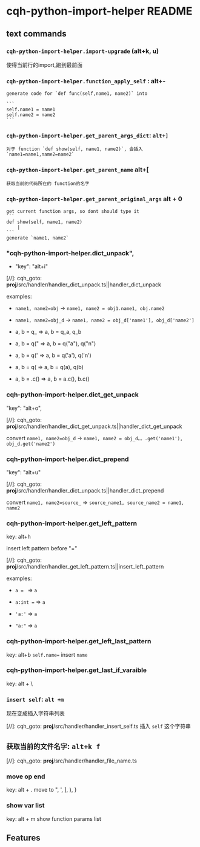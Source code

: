 # cqh-python-import-helper README



## text commands

### `cqh-python-import-helper.import-upgrade` (alt+k, u)
使得当前行的import,跑到最前面

<!-- 
### `cqh-python-import-help.select-current-line`:
select the current line from the first non emtpy position to end position
<strong>override `alt +L` key bind</strong> -->

### `cqh-python-import-helper.function_apply_self` : alt+-

    generate code for `def func(self,name1, name2)` into

    ```
    self.name1 = name1
    self.name2 = name2
    ```

### `cqh-python-import-helper.get_parent_args_dict`: `alt+]`

    对于 function `def show(self, name1, name2)`, 会插入 `name1=name1,name2=name2`
   

### `cqh-python-import-helper.get_parent_name` alt+[

    获取当前的代码所在的 function的名字


### `cqh-python-import-helper.get_parent_original_args` alt + 0

    get current function args, so dont should type it
    ```
    def show(self, name1, name2)
        |
    ```
    generate `name1, name2`



### "cqh-python-import-helper.dict_unpack",
                
- "key": "alt+i"

[//]: cqh_goto: __proj__/src/handler/handler_dict_unpack.ts||handler_dict_unpack

examples:

*  `name1, name2=obj` -> `name1, name2 = obj1.name1, obj.name2`

*  `name1, name2=obj_d` -> `name1, name2 = obj_d['name1'], obj_d['name2']`

* a, b = q_ => a, b = q_a, q_b

* a, b = q(" => a, b = q("a"), q("n")

* a, b = q(' => a, b = q('a'), q('n')

* a, b = q( => a, b = q(a), q(b)

* a, b = .c() => a, b = a.c(), b.c()


###  cqh-python-import-helper.dict_get_unpack
"key": "alt+o",

[//]: cqh_goto: __proj__/src/handler/handler_dict_get_unpack.ts||handler_dict_get_unpack

convert `name1, name2=obj_d` -> `name1, name2 = obj_d。。.get('name1'), obj_d.get('name2')`

### cqh-python-import-helper.dict_prepend
"key": "alt+u"

[//]: cqh_goto: __proj__/src/handler/handler_dict_unpack.ts||handler_dict_prepend

convert `name1, name2=source_` => `source_name1, source_name2 = name1, name2`

### cqh-python-import-helper.get_left_pattern
key: alt+h

insert left pattern before "="

[//]: cqh_goto: __proj__/src/handler/handler_get_left_pattern.ts||insert_left_pattern

examples:

* `a = ` => `a`

* `a:int =` => `a`

* `'a:'` => `a`

*  `"a:"` => `a`


### cqh-python-import-helper.get_left_last_pattern
key: alt+b
`self.name=` insert `name`


### cqh-python-import-helper.get_last_if_varaible
key: alt + \


### `insert self`: `alt +m`

现在变成插入字符串列表

[//]: cqh_goto: __proj__/src/handler/handler_insert_self.ts
插入 `self` 这个字符串


## `获取当前的文件名字`: `alt+k f`

[//]: cqh_goto:  __proj__/src/handler/handler_file_name.ts

### move op end
key: alt + .
move to ", ', ], ), }

### show var list
key: alt + m
show function params list





## Features
